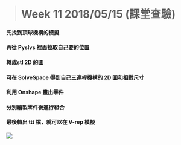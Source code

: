 > # Week 11 2018/05/15 \(課堂查驗\)

#### 先找到頂球機構的模擬

#### 再從 Pyslvs 裡面拉取自己要的位置

#### 轉成stl 2D 的圖

#### 可在 SolveSpace 得到自己三連桿機構的 2D 圖和相對尺寸

#### 利用 Onshape 畫出零件

#### 分別繪製零件後進行組合

#### 最後轉出 ttt 檔，就可以在 V-rep 模擬

![](../assets/bf06571d-c678-405b-be37-5999a4399c15.PNG)

